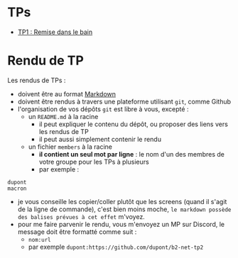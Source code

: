 # TPs

* [TP1 : Remise dans le bain](./1)

# Rendu de TP

Les rendus de TPs : 
* doivent être au format [Markdown](https://github.com/adam-p/markdown-here/wiki/Markdown-Cheatsheet)
* doivent être rendus à travers une plateforme utilisant `git`, comme Github
* l'organisation de vos dépôts `git` est libre à vous, excepté :
  * un `README.md` à la racine
    * il peut expliquer le contenu du dépôt, ou proposer des liens vers les rendus de TP
    * il peut aussi simplement contenir le rendu
  * un fichier `members` à la racine
    * **il contient un seul mot par ligne** : le nom d'un des membres de votre groupe pour les TPs à plusieurs
    * par exemple :
```
dupont
macron
```
* je vous conseille les copier/coller plutôt que les screens (quand il s'agit de la ligne de commande), c'est bien moins moche, `le markdown possède des balises prévues à cet effet` m'voyez. 
* pour me faire parvenir le rendu, vous m'envoyez un MP sur Discord, le message doit être formatté comme suit : 
  * `nom:url`
  * par exemple `dupont:https://github.com/dupont/b2-net-tp2` 
